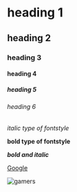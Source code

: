 # heading 1
## heading 2
### heading 3
#### heading 4
##### heading 5
###### heading 6
*italic type of fontstyle*

**bold type of fontstyle**

***bold and italic***

[Google](https://www.google.com/intl/en-GB/gmail/about/#)

![gamers](https://images.hdqwalls.com/wallpapers/squid-game-fanart-4k-7i.jpg)
